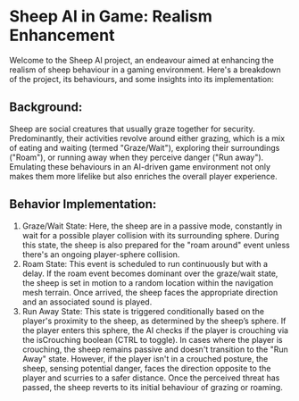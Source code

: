 # Sheep AI in Game: Realism Enhancement
Welcome to the Sheep AI project, an endeavour aimed at enhancing the realism of sheep behaviour in a gaming environment. Here's a breakdown of the project, its behaviours, and some insights into its implementation:

## Background:
Sheep are social creatures that usually graze together for security. Predominantly, their activities revolve around either grazing, which is a mix of eating and waiting (termed "Graze/Wait"), exploring their surroundings ("Roam"), or running away when they perceive danger ("Run away"). Emulating these behaviours in an AI-driven game environment not only makes them more lifelike but also enriches the overall player experience.

## Behavior Implementation:
1. Graze/Wait State:
Here, the sheep are in a passive mode, constantly in wait for a possible player collision with its surrounding sphere.
During this state, the sheep is also prepared for the "roam around" event unless there's an ongoing player-sphere collision.
2. Roam State:
This event is scheduled to run continuously but with a delay.
If the roam event becomes dominant over the graze/wait state, the sheep is set in motion to a random location within the navigation mesh terrain.
Once arrived, the sheep faces the appropriate direction and an associated sound is played.
3. Run Away State:
This state is triggered conditionally based on the player's proximity to the sheep, as determined by the sheep’s sphere.
If the player enters this sphere, the AI checks if the player is crouching via the isCrouching boolean (CTRL to toggle).
In cases where the player is crouching, the sheep remains passive and doesn't transition to the "Run Away" state.
However, if the player isn't in a crouched posture, the sheep, sensing potential danger, faces the direction opposite to the player and scurries to a safer distance.
Once the perceived threat has passed, the sheep reverts to its initial behaviour of grazing or roaming.
